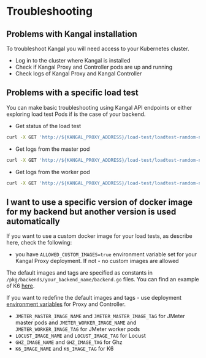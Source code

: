 # Troubleshooting

## Problems with Kangal installation
To troubleshoot Kangal you will need access to your Kubernetes cluster.

- Log in to the cluster where Kangal is installed
- Check if Kangal Proxy and Controller pods are up and running
- Check logs of Kangal Proxy and Kangal Controller

## Problems with a specific load test
You can make basic troubleshooting using Kangal API endpoints or either exploring load test Pods if is the case of your backend.

- Get status of the load test
```bash
curl -X GET 'http://${KANGAL_PROXY_ADDRESS}/load-test/loadtest-random-name/' 
```
- Get logs from the master pod
```bash
curl -X GET 'http://${KANGAL_PROXY_ADDRESS}/load-test/loadtest-random-name/logs' 
```
- Get logs from the worker pod
```bash
curl -X GET 'http://${KANGAL_PROXY_ADDRESS}/load-test/loadtest-random-name/logs/0' 
```

## I want to use a specific version of docker image for my backend but another version is used automatically
If you want to use a custom docker image for your load tests, as describe here, check the following:

- you have `ALLOWED_CUSTOM_IMAGES=true` environment variable set for your Kangal Proxy deployment. If not - no custom images are allowed

The default images and tags are specified as constants in `/pkg/backends/your_backend_name/backend.go` files. You can find
an example of K6 [here](https://github.com/hellofresh/kangal/blob/master/pkg/backends/k6/backend.go#L26).

If you want to redefine the default images and tags - use deployment [environment variables](https://github.com/hellofresh/kangal/blob/master/docs/env-vars.md#backend-specific-configuration) for Proxy and Controller.

- `JMETER_MASTER_IMAGE_NAME` and `JMETER_MASTER_IMAGE_TAG` for JMeter master pods and `JMETER_WORKER_IMAGE_NAME` and `JMETER_WORKER_IMAGE_TAG` for JMeter worker pods
- `LOCUST_IMAGE_NAME` and `LOCUST_IMAGE_TAG` for Locust
- `GHZ_IMAGE_NAME` and `GHZ_IMAGE_TAG` for Ghz
- `K6_IMAGE_NAME` and `K6_IMAGE_TAG` for K6

